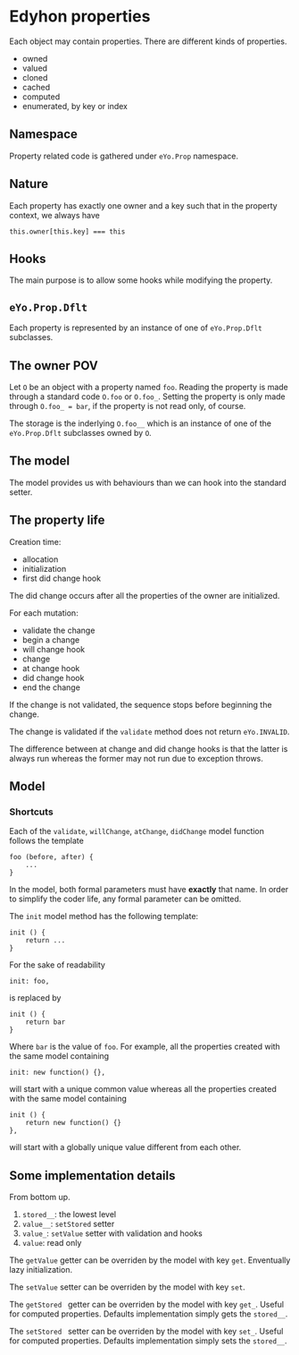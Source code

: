 # Edyhon properties
Each object may contain properties.
There are different kinds of properties.


- owned
- valued
- cloned
- cached
- computed
- enumerated, by key or index
 
## Namespace

Property related code is gathered under `eYo.Prop` namespace.

## Nature

Each property has exactly one owner and a key such that in the property context, we always have
```
this.owner[this.key] === this
```

## Hooks
The main purpose is to allow some hooks while modifying the property.

## `eYo.Prop.Dflt`

Each property is represented by an instance of one of `eYo.Prop.Dflt` subclasses.
 
## The owner POV

Let `O` be an object with a property named `foo`.
Reading the property is made through a standard code `O.foo` or `O.foo_`. Setting the property is only made through `O.foo_ = bar`, if the property is not read only, of course.

The storage is the inderlying `O.foo__` which is an instance of one of the `eYo.Prop.Dflt` subclasses owned by `O`.

## The model

The model provides us with behaviours than we can hook into the standard setter.

## The property life

Creation time:

- allocation
- initialization
- first did change hook

The did change occurs after all the properties of the owner are initialized.

For each mutation:

- validate the change
- begin a change
- will change hook
- change
- at change hook
- did change hook
- end the change

If the change is not validated, the sequence stops before beginning the change.

The change is validated if the `validate` method does not return `eYo.INVALID`.

The difference between at change and did change hooks is that the latter is always run whereas the former may not run due to exception throws.


## Model

### Shortcuts

Each of the `validate`, `willChange`, `atChange`, `didChange` model function follows the template

```
foo (before, after) {
	...
}
```
In the model, both formal parameters must have **exactly** that name.
In order to simplify the coder life, any formal parameter can be omitted.

The `init` model method has the following template:

```
init () {
	return ...
}
```
For the sake of readability

```
init: foo,
```
is replaced by
```
init () {
	return bar
}
```
Where `bar` is the value of `foo`.
For example, all the properties created with the same model containing

```
init: new function() {},
```
will start with a unique common value whereas all the properties created with the same model containing

```
init () {
	return new function() {}
},
```
will start with a globally unique value different from each other.

## Some implementation details

From bottom up.

1. `stored__`: the lowest level
2. `value__`: `setStored` setter
3. `value_`: `setValue` setter with validation and hooks
4. `value`: read only

The `getValue` getter can be overriden by the model with key `get`. Enventually lazy initialization.

The `setValue` setter can be overriden by the model with key `set`.

The `getStored ` getter can be overriden by the model with key `get_`. Useful for computed properties. Defaults implementation simply gets the `stored__`.

The `setStored ` setter can be overriden by the model with key `set_`. Useful for computed properties. Defaults implementation simply sets the `stored__`.


